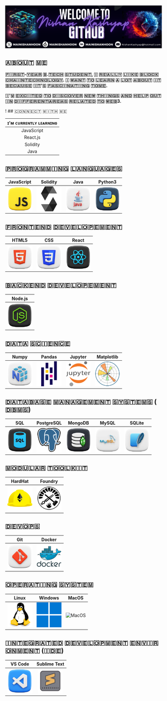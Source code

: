 <p align="center">
 <img src="https://github.com/mainishanhoon/mainishanhoon/blob/main/Assests/Github%20Cover%20Page.png" alt="Cover Page"/>
</p>

## ​🇦​​🇧​​🇴​​🇺​​🇹​ ​🇲​​🇪​

**🇫​🇮​🇷​🇸​🇹​-🇾​🇪​🇦​🇷​ 🇧​.🇹​🇪​🇨​🇭​ 🇸​🇹​🇺​🇩​🇪​🇳​🇹​, 🇮​ 🇷​🇪​🇦​🇱​🇱​🇾​ 🇱​🇮​🇰​🇪​ 🇧​🇱​🇴​🇨​🇰​🇨​🇭​🇦​🇮​🇳​ 🇹​🇪​🇨​🇭​🇳​🇴​🇱​🇴​🇬​🇾​. 🇮​ 🇼​🇦​🇳​🇹​ 🇹​🇴​ 🇱​🇪​🇦​🇷​🇳​ 🇦​ 🇱​🇴​🇹​ 🇦​🇧​🇴​🇺​🇹​ 🇮​🇹​ 🇧​🇪​🇨​🇦​🇺​🇸​🇪​ 🇮​🇹​'🇸​ 🇫​🇦​🇸​🇨​🇮​🇳​🇦​🇹​🇮​🇳​🇬​ 🇹​🇴​ 🇲​🇪​.**

**🇮​'🇲​ 🇪​🇽​🇨​🇮​🇹​🇪​🇩​ 🇹​🇴​ 🇩​🇮​🇸​🇨​🇴​🇻​🇪​🇷​ 🇳​🇪​🇼​ 🇹​🇭​🇮​🇳​🇬​🇸​ 🇦​🇳​🇩​ 🇭​🇪​🇱​🇵​ 🇴​🇺​🇹​ 🇮​🇳​ 🇩​🇮​🇫​🇫​🇪​🇷​🇪​🇳​🇹​ 🇦​🇷​🇪​🇦​🇸​ 🇷​🇪​🇱​🇦​🇹​🇪​🇩​ 🇹​🇴​ 🇼​🇪​🇧​3.**

! ## ​🇨​​🇴​​🇳​​🇳​​🇪​​🇨​​🇹​ ​🇼​​🇮​​🇹​​🇭​ ​🇲​​🇪​


| ɪ'ᴍ ᴄᴜʀʀᴇɴᴛʟʏ ʟᴇᴀʀɴɪɴɢ |
|:----------:|
| JavaScript |
| React.js |
| Solidity |
| Java |

## ​🇵​​🇷​​🇴​​🇬​​🇷​​🇦​​🇲​​🇲​​🇮​​🇳​​🇬​ ​🇱​​🇦​​🇳​​🇬​​🇺​​🇦​​🇬​​🇪​​🇸​
| JavaScript | Solidity | Java | Python3 |
|:----------:|:----------:|:----------:|:----------:|
|<img src="https://github.com/mainishanhoon/mainishanhoon/blob/main/Assests/JavaScript.png" title="JavaScript" alt="JavaScript" width="80" height="80"/>|<img src="https://github.com/devicons/devicon/blob/master/icons/solidity/solidity-original.svg" title="Solidity" alt="Solidity" width="80" height="80"/>|<img src="https://github.com/mainishanhoon/mainishanhoon/blob/main/Assests/Java.png" title="Java" alt="Java" width="80" height="80"/>|<img src="https://github.com/mainishanhoon/mainishanhoon/blob/main/Assests/Python.png" title="Python"  alt="Python" width="80" height="80"/>|

## 🇫​​🇷​​🇴​​🇳​​🇹​​🇪​​🇳​​🇩​ ​🇩​​🇪​​🇻​​🇪​​🇱​​🇴​​🇵​​🇪​​🇲​​🇪​​🇳​​🇹​
| HTML5 | CSS | React |
|:----------:|:----------:|:----------:|
|<img src="https://github.com/mainishanhoon/mainishanhoon/blob/main/Assests/HTML5.png" title="HTML5" alt="HTML5" width="80" height="80"/>|<img src="https://github.com/mainishanhoon/mainishanhoon/blob/main/Assests/CSS.png" title="CSS" alt="CSS" width="80" height="80"/>|<img src="https://github.com/mainishanhoon/mainishanhoon/blob/main/Assests/React.png" title="React" alt="React" width="80" height="80"/>|

## ​🇧​​🇦​​🇨​​🇰​​🇪​​🇳​​🇩​ ​🇩​​🇪​​🇻​​🇪​​🇱​​🇴​​🇵​​🇪​​🇲​​🇪​​🇳​​🇹​
| Node.js |
|:---------:|
|<img src="https://github.com/mainishanhoon/mainishanhoon/blob/main/Assests/Node.js.png" title="Node.js" alt="Node.js" width="80" height="80"/>|

## ​🇩​​🇦​​🇹​​🇦​ ​🇸​​🇨​​🇮​​🇪​​🇳​​🇨​​🇪
| Numpy | Pandas |  Jupyter | Matplotlib |
|:----------:|:----------:|:----------:|:----------:|
|<img src="https://github.com/mainishanhoon/mainishanhoon/blob/main/Assets/NumPy.png" title="Numpy" alt="Numpy" width="80" height="80"/>|<img src="https://github.com/devicons/devicon/blob/master/icons/pandas/pandas-original.svg" title="Pandas" alt="Pandas" width="80" height="80"/>|<img src="https://github.com/devicons/devicon/blob/master/icons/jupyter/jupyter-original-wordmark.svg" title="Jupyter" alt="Jupyter" width="80" height="80"/>|<img src="https://github.com/devicons/devicon/blob/master/icons/matplotlib/matplotlib-original.svg" title="Matplotlib" alt="Matplotlib" width="80" height="80"/>|

## ​🇩​​🇦​​🇹​​🇦​​🇧​​🇦​​🇸​​🇪​ ​🇲​​🇦​​🇳​​🇦​​🇬​​🇪​​🇲​​🇪​​🇳​​🇹​ ​🇸​​🇾​​🇸​​🇹​​🇪​​🇲​​🇸​ (​🇩​​🇧​​🇲​​🇸​)
| SQL | PostgreSQL | MongoDB | MySQL | SQLite |
|:-------:|:-------:|:-------:|:-------:|:-------:|
|<img src="https://github.com/mainishanhoon/mainishanhoon/blob/main/Assests/SQL.png" title="SQL" alt="SQL" width="80" height="80"/>|<img src="https://github.com/devicons/devicon/blob/master/icons/postgresql/postgresql-original.svg" title="PostgreSQL" alt="PostgreSQL" width="80" height="80"/>|<img src="https://github.com/mainishanhoon/mainishanhoon/blob/main/Assests/MongoDB.png" title="MongoDB" alt="MongoDB" width="80" height="80"/>|<img src="https://github.com/mainishanhoon/mainishanhoon/blob/main/Assests/MySQL.png" title="MySQL" alt="MySQL" width="80" height="80"/>|<img src="https://github.com/mainishanhoon/mainishanhoon/blob/main/Assests/SQLite.png" title="SQLite" alt="SQLite" width="80" height="80"/>|

## ​🇲​​🇴​​🇩​​🇺​​🇱​​🇦​​🇷​ ​🇹​​🇴​​🇴​​🇱​​🇰​​🇮​​🇹​
| HardHat | Foundry |
|:----------:|:----------:|
|<img src="https://github.com/devicons/devicon/blob/master/icons/hardhat/hardhat-original.svg" title="Hardhat" alt="Hardhat" width="80" height="80"/>|<img src="https://github.com/foundry-rs/foundry/blob/master/.github/logo.png" title="Foundry" alt="Foundry" width="80" height="80"/>|

## ​🇩​​🇪​​🇻​​🇴​​🇵​​🇸
| Git | Docker |
|:----------:|:----------:|
|<img src="https://github.com/mainishanhoon/mainishanhoon/blob/main/Assests/Git.png" title="Git" alt="Git" width="80" height="80"/>|<img src="https://github.com/devicons/devicon/blob/master/icons/docker/docker-original-wordmark.svg" title="Docker" alt="Docker" width="80" height="80"/>|

## 🇴​​🇵​​🇪​​🇷​​🇦​​🇹​​🇮​​🇳​​🇬​ ​🇸​​🇾​​🇸​​🇹​​🇪​​🇲​
| Linux | Windows | MacOS |
|:----------:|:----------:|:----------:|
|<img src="https://github.com/devicons/devicon/blob/master/icons/linux/linux-original.svg" title="Linux" alt="Linux" width="80" height="80"/>|<img src="https://github.com/devicons/devicon/blob/master/icons/windows11/windows11-original.svg" title="Windows" alt="Windows" width="80" height="80"/>|<img src="https://static-00.iconduck.com/assets.00/macos-icon-1024x1024-szj3xvca.png" title="MacOS" alt="MacOS" width="80" height="80"/>|

## ​🇮​​🇳​​🇹​​🇪​​🇬​​🇷​​🇦​​🇹​​🇪​​🇩​ ​🇩​​🇪​​🇻​​🇪​​🇱​​🇴​​🇵​​🇲​​🇪​​🇳​​🇹​ ​🇪​​🇳​​🇻​​🇮​​🇷​​🇴​​🇳​​🇲​​🇪​​🇳​​🇹​ (​🇮​​🇩​​🇪​)
| VS Code | Sublime Text |
|:----------:|:----------:|
|<img src="https://github.com/mainishanhoon/mainishanhoon/blob/main/Assests/Visual%20Studio%20Code.png" title="VS Code" alt="VS Code" width="80" height="80"/>|<img src="https://github.com/mainishanhoon/mainishanhoon/blob/main/Assests/Sublime%20Text.svg" title="Sublime Text" alt="Sublime Text" width="80" height="80"/>|
